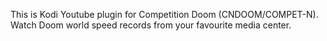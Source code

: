 This is Kodi Youtube plugin for Competition Doom (CNDOOM/COMPET-N).
Watch Doom world speed records from your favourite media center.
